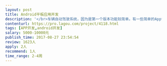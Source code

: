 ```yaml
---                
layout: post       
title: Android平板应用开发           
description: '</br>车辆自动驾驶系统，因为是第一个版本功能较简单。有一些简单的App设置页，一个主控制页面。主要功能是绘制出车辆行驶路径（不需要完整的道路绘制，只需要绘制一条直线道路+车辆行驶路径）和车辆障碍提醒。</br></br>1. 需要北京的工程师；</br>2. 根据客户的需要有 5天左右的驻场开发，其他时间远程协作；</br>3. 最好是全职自由职业，这样时间比较中可控。不过如果你有足够的自信能够胜任，兼职也可以接受。</br>'     
contenturl: https://pro.lagou.com/project/4118.html      
tags: [APP开发,android开发]            
salary: 5000-10000元          
publish_time: 2017-08-27 23:54:54         
review: 1623人                   
apply: 2人                   
recommend: 1人                   
time_range: 2-4周              
---                 
```

